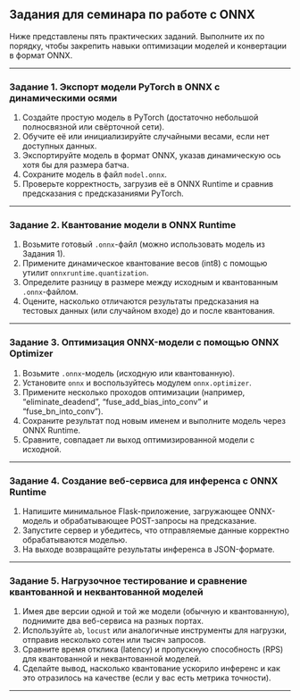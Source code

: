 ## **Задания для семинара по работе с ONNX**

Ниже представлены пять практических заданий. Выполните их по порядку, чтобы закрепить навыки оптимизации моделей и конвертации в формат ONNX.

---

### **Задание 1. Экспорт модели PyTorch в ONNX с динамическими осями**

1. Создайте простую модель в PyTorch (достаточно небольшой полносвязной или свёрточной сети).  
2. Обучите её или инициализируйте случайными весами, если нет доступных данных.  
3. Экспортируйте модель в формат ONNX, указав динамическую ось хотя бы для размера батча.  
4. Сохраните модель в файл `model.onnx`.  
5. Проверьте корректность, загрузив её в ONNX Runtime и сравнив предсказания с предсказаниями PyTorch.

---

### **Задание 2. Квантование модели в ONNX Runtime**

1. Возьмите готовый `.onnx`-файл (можно использовать модель из Задания 1).  
2. Примените динамическое квантование весов (int8) с помощью утилит `onnxruntime.quantization`.  
3. Определите разницу в размере между исходным и квантованным `.onnx`-файлом.  
4. Оцените, насколько отличаются результаты предсказания на тестовых данных (или случайном входе) до и после квантования.

---

### **Задание 3. Оптимизация ONNX-модели с помощью ONNX Optimizer**

1. Возьмите `.onnx`-модель (исходную или квантованную).  
2. Установите `onnx` и воспользуйтесь модулем `onnx.optimizer`.  
3. Примените несколько проходов оптимизации (например, “eliminate_deadend”, “fuse_add_bias_into_conv” и “fuse_bn_into_conv”).  
4. Сохраните результат под новым именем и выполните модель через ONNX Runtime.  
5. Сравните, совпадает ли выход оптимизированной модели с исходной.

---

### **Задание 4. Создание веб-сервиса для инференса с ONNX Runtime**

1. Напишите минимальное Flask-приложение, загружающее ONNX-модель и обрабатывающее POST-запросы на предсказание.  
2. Запустите сервер и убедитесь, что отправляемые данные корректно обрабатываются моделью.  
3. На выходе возвращайте результаты инференса в JSON-формате.

---

### **Задание 5. Нагрузочное тестирование и сравнение квантованной и неквантованной моделей**

1. Имея две версии одной и той же модели (обычную и квантованную), поднимите два веб-сервиса на разных портах.  
2. Используйте `ab`, `locust` или аналогичные инструменты для нагрузки, отправив несколько сотен или тысяч запросов.  
3. Сравните время отклика (latency) и пропускную способность (RPS) для квантованной и неквантованной моделей.  
4. Сделайте вывод, насколько квантование ускорило инференс и как это отразилось на качестве (если у вас есть метрика точности).

---

